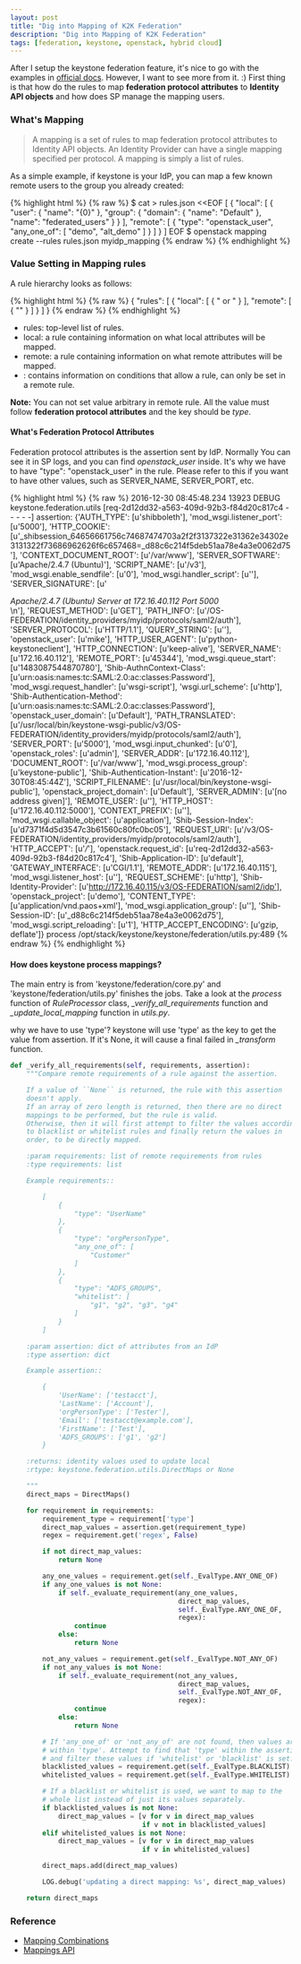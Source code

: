 ```yaml
---
layout: post
title: "Dig into Mapping of K2K Federation"
description: "Dig into Mapping of K2K Federation"
tags: [federation, keystone, openstack, hybrid cloud]
---
```


After I setup the keystone federation feature, it's nice to go with the examples in [official docs](http://docs.openstack.org/developer/keystone/federation/federated_identity.html). However, I want to see more from it. :) First thing is that how do the rules to map **federation protocol attributes** to **Identity API objects** and how does SP manage the mapping users.  

### What's Mapping

>A mapping is a set of rules to map federation protocol attributes to Identity API objects. An Identity Provider can have a single mapping specified per protocol. A mapping is simply a list of rules.

As a simple example, if keystone is your IdP, you can map a few known remote users to the group you already created:

{% highlight html %}
{% raw %}
$ cat > rules.json <<EOF
[
    {
        "local": [
            {
                "user": {
                    "name": "{0}"
                },
                "group": {
                    "domain": {
                        "name": "Default"
                    },
                    "name": "federated_users"
                }
            }
        ],
        "remote": [
            {
                "type": "openstack_user",
                "any_one_of": [
                    "demo",
                    "alt_demo"
                ]
            }
        ]
    }
]
EOF
$ openstack mapping create --rules rules.json myidp_mapping
{% endraw %}
{% endhighlight %}

### Value Setting in Mapping rules

A rule hierarchy looks as follows:

{% highlight html %}
{% raw %}
{
    "rules": [
        {
            "local": [
                {
                    "<user> or <group>"
                }
            ],
            "remote": [
                {
                    "<condition>"
                }
            ]
        }
    ]
}
{% endraw %}
{% endhighlight %}

* rules: top-level list of rules.
* local: a rule containing information on what local attributes will be mapped.
* remote: a rule containing information on what remote attributes will be mapped.
* <condition>: contains information on conditions that allow a rule, can only be set in a remote rule.

**Note:** You can not set value arbitrary in remote rule. All the value must follow **federation protocol attributes** and the key should be *type*.

#### What's Federation Protocol Attributes

Federation protocol attributes is the assertion sent by IdP. Normally You can see it in SP logs, and you can find *openstack_user* inside. It's why we have to have "type": "openstack_user" in the rule. Please refer to this if you want to have other values, such as SERVER_NAME, SERVER_PORT, etc.

{% highlight html %}
{% raw %}
2016-12-30 08:45:48.234 13923 DEBUG keystone.federation.utils [req-2d12dd32-a563-409d-92b3-f84d20c817c4 - - - - -] assertion: {'AUTH_TYPE': [u'shibboleth'], 'mod_wsgi.listener_port': [u'5000'], 'HTTP_COOKIE': [u'_shibsession_64656661756c74687474703a2f2f3137322e31362e34302e3131322f73686962626f6c657468=_d88c6c214f5deb51aa78e4a3e0062d75'], 'CONTEXT_DOCUMENT_ROOT': [u'/var/www'], 'SERVER_SOFTWARE': [u'Apache/2.4.7 (Ubuntu)'], 'SCRIPT_NAME': [u'/v3'], 'mod_wsgi.enable_sendfile': [u'0'], 'mod_wsgi.handler_script': [u''], 'SERVER_SIGNATURE': [u'<address>Apache/2.4.7 (Ubuntu) Server at 172.16.40.112 Port 5000</address>\\n'], 'REQUEST_METHOD': [u'GET'], 'PATH_INFO': [u'/OS-FEDERATION/identity_providers/myidp/protocols/saml2/auth'], 'SERVER_PROTOCOL': [u'HTTP/1.1'], 'QUERY_STRING': [u''], 'openstack_user': [u'mike'], 'HTTP_USER_AGENT': [u'python-keystoneclient'], 'HTTP_CONNECTION': [u'keep-alive'], 'SERVER_NAME': [u'172.16.40.112'], 'REMOTE_PORT': [u'45344'], 'mod_wsgi.queue_start': [u'1483087544870780'], 'Shib-AuthnContext-Class': [u'urn:oasis:names:tc:SAML:2.0:ac:classes:Password'], 'mod_wsgi.request_handler': [u'wsgi-script'], 'wsgi.url_scheme': [u'http'], 'Shib-Authentication-Method': [u'urn:oasis:names:tc:SAML:2.0:ac:classes:Password'], 'openstack_user_domain': [u'Default'], 'PATH_TRANSLATED': [u'/usr/local/bin/keystone-wsgi-public/v3/OS-FEDERATION/identity_providers/myidp/protocols/saml2/auth'], 'SERVER_PORT': [u'5000'], 'mod_wsgi.input_chunked': [u'0'], 'openstack_roles': [u'admin'], 'SERVER_ADDR': [u'172.16.40.112'], 'DOCUMENT_ROOT': [u'/var/www'], 'mod_wsgi.process_group': [u'keystone-public'], 'Shib-Authentication-Instant': [u'2016-12-30T08:45:44Z'], 'SCRIPT_FILENAME': [u'/usr/local/bin/keystone-wsgi-public'], 'openstack_project_domain': [u'Default'], 'SERVER_ADMIN': [u'[no address given]'], 'REMOTE_USER': [u''], 'HTTP_HOST': [u'172.16.40.112:5000'], 'CONTEXT_PREFIX': [u''], 'mod_wsgi.callable_object': [u'application'], 'Shib-Session-Index': [u'd7371f4d5d3547c3b61560c80fc0bc05'], 'REQUEST_URI': [u'/v3/OS-FEDERATION/identity_providers/myidp/protocols/saml2/auth'], 'HTTP_ACCEPT': [u'*/*'], 'openstack.request_id': [u'req-2d12dd32-a563-409d-92b3-f84d20c817c4'], 'Shib-Application-ID': [u'default'], 'GATEWAY_INTERFACE': [u'CGI/1.1'], 'REMOTE_ADDR': [u'172.16.40.115'], 'mod_wsgi.listener_host': [u''], 'REQUEST_SCHEME': [u'http'], 'Shib-Identity-Provider': [u'http://172.16.40.115/v3/OS-FEDERATION/saml2/idp'], 'openstack_project': [u'demo'], 'CONTENT_TYPE': [u'application/vnd.paos+xml'], 'mod_wsgi.application_group': [u''], 'Shib-Session-ID': [u'_d88c6c214f5deb51aa78e4a3e0062d75'], 'mod_wsgi.script_reloading': [u'1'], 'HTTP_ACCEPT_ENCODING': [u'gzip, deflate']} process /opt/stack/keystone/keystone/federation/utils.py:489
{% endraw %}
{% endhighlight %}

#### How does keystone process mappings?

The main entry is from 'keystone/federation/core.py' and 'keystone/federation/utils.py' finishes the jobs. Take a look at the *process* function of *RuleProcessor* class, *_verify_all_requirements* function and *_update_local_mapping* function in *utils.py*.

why we have to use 'type'? keystone will use 'type' as the key to get the value from assertion. If it's None, it will cause a final failed in *_transform* function.

~~~ python
def _verify_all_requirements(self, requirements, assertion):
    """Compare remote requirements of a rule against the assertion.

    If a value of ``None`` is returned, the rule with this assertion
    doesn't apply.
    If an array of zero length is returned, then there are no direct
    mappings to be performed, but the rule is valid.
    Otherwise, then it will first attempt to filter the values according
    to blacklist or whitelist rules and finally return the values in
    order, to be directly mapped.

    :param requirements: list of remote requirements from rules
    :type requirements: list

    Example requirements::

        [
            {
                "type": "UserName"
            },
            {
                "type": "orgPersonType",
                "any_one_of": [
                    "Customer"
                ]
            },
            {
                "type": "ADFS_GROUPS",
                "whitelist": [
                    "g1", "g2", "g3", "g4"
                ]
            }
        ]

    :param assertion: dict of attributes from an IdP
    :type assertion: dict

    Example assertion::

        {
            'UserName': ['testacct'],
            'LastName': ['Account'],
            'orgPersonType': ['Tester'],
            'Email': ['testacct@example.com'],
            'FirstName': ['Test'],
            'ADFS_GROUPS': ['g1', 'g2']
        }

    :returns: identity values used to update local
    :rtype: keystone.federation.utils.DirectMaps or None

    """
    direct_maps = DirectMaps()

    for requirement in requirements:
        requirement_type = requirement['type']
        direct_map_values = assertion.get(requirement_type)
        regex = requirement.get('regex', False)

        if not direct_map_values:
            return None

        any_one_values = requirement.get(self._EvalType.ANY_ONE_OF)
        if any_one_values is not None:
            if self._evaluate_requirement(any_one_values,
                                          direct_map_values,
                                          self._EvalType.ANY_ONE_OF,
                                          regex):
                continue
            else:
                return None

        not_any_values = requirement.get(self._EvalType.NOT_ANY_OF)
        if not_any_values is not None:
            if self._evaluate_requirement(not_any_values,
                                          direct_map_values,
                                          self._EvalType.NOT_ANY_OF,
                                          regex):
                continue
            else:
                return None

        # If 'any_one_of' or 'not_any_of' are not found, then values are
        # within 'type'. Attempt to find that 'type' within the assertion,
        # and filter these values if 'whitelist' or 'blacklist' is set.
        blacklisted_values = requirement.get(self._EvalType.BLACKLIST)
        whitelisted_values = requirement.get(self._EvalType.WHITELIST)

        # If a blacklist or whitelist is used, we want to map to the
        # whole list instead of just its values separately.
        if blacklisted_values is not None:
            direct_map_values = [v for v in direct_map_values
                                 if v not in blacklisted_values]
        elif whitelisted_values is not None:
            direct_map_values = [v for v in direct_map_values
                                 if v in whitelisted_values]

        direct_maps.add(direct_map_values)

        LOG.debug('updating a direct mapping: %s', direct_map_values)

    return direct_maps
~~~

### Reference

* [Mapping Combinations](http://docs.openstack.org/developer/keystone/federation/mapping_combinations.html)
* [Mappings API](http://developer.openstack.org/api-ref/identity/v3-ext/#mappings)
